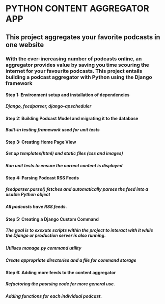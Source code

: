# PYTHON CONTENT AGGREGATOR APP

## This project aggregates your favorite podcasts in one website
### With the ever-increasing number of podcasts online, an aggregator provides value by saving you time scouring the internet for your favourite podcasts. This project entails building a podcast aggregator with Python using the Django framework

#### Step 1: Environment setup and installation of dependencies
#####        Django, feedparser, django-apscheduler

#### Step 2: Building Podcast Model and migrating it to the database
#####       	Built-in testing framework used for unit tests

#### Step 3: Creating Home Page View
#####    	Set up templates(html) and static files (css and images)
#####       Run unit tests to ensure the correct content is displayed

#### Step 4: Parsing Podcast RSS Feeds
#####       feedparser.parse() fetches and automatically parses the feed into a usable Python object
#####       All podcasts have RSS feeds.

#### Step 5: Creating a Django Custom Command
#####       The goal is to exexute scripts within the project to interact with it while the Django or production server is also running.
#####       Utilises manage.py command utility
#####       Create appropriate directories and a file for command storage


#### Step 6: Adding more feeds to the content aggregator
#####       Refactoring the pasrsing code for more general use.
#####       Adding functions for each individual podcast.